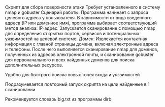 Скрипт для сбора поверхности атаки
Требует установленного в систему nmap и gobuster
Сценарий работы: Программа начинает с запроса целевого адреса у пользователя. В зависимости от вида введенного адреса (IP или доменное имя), программа выбирает соответствующий метод анализа:
IP-адрес: Запускается сканирование с помощью nmap для определения открытых портов, сервисов и потенциальных уязвимостей на целевой системе.
Домен: Извлекается контактная информация с главной страницы домена, включая электронные адреса и телефоны. После чего выполняется сканирование nmap для доменов, полученных из адресов электронной почты, и сканирование gobuster для первоначального и всех найденных доменов для поиска дополнительных ресурсов.

Удобно для быстрого поиска новых точек входа и уязвимостей

Подразумевается повторный запуск скрипта на цели найденные в 1 сканировании

Рекомендуется словарь big.txt из программы dirb
